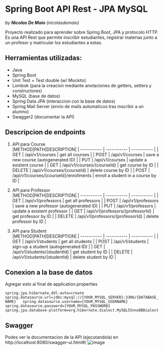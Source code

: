 # Spring Boot API Rest - JPA MySQL

*by **Nicolas De Maio** (nicolasdemaio)*  

Proyecto realizado para aprender sobre Spring Boot, JPA y protocolo HTTP.
Es una API Rest que permite inscribir estudiantes, registrar materias junto a un profesor y matricular los estudiantes a estas.

## Herramientas utilizadas:
- Java
- Spring Boot
- Unit Test + Test double (w/ Mockito)
- Lombok (para la creacion mediante anotaciones de getters, setters y constructores)
- MySQL (base de datos)
- Spring Data JPA (interaccion con la base de datos)
- Spring Mail Server (envio de mails automaticos tras inscribir a un alumno)
- Swagger2 (documentar la API)

## Descripcion de endpoints
1. API para Course  
|METHOD|PATH|DESCRIPTION|
| ----------- | ----------- | ----------- |
|    GET    |    /api/v1/courses    |    get all courses    |
|    POST    |    /api/v1/courses    |    save a new course (autogenerated ID)    |
|    PUT    |    /api/v1/courses    |    update a existent course    |
|    GET    |    /api/v1/courses/{courseId}    |    get course by ID    |
|    DELETE    |    /api/v1/courses/{courseId}    |    delete course by ID    |
|    POST    |    /api/v1/courses/{courseId}/enrollments    |    enroll a student in a course by ID    |

2. API para Professor  
|METHOD|PATH|DESCRIPTION|
| ----------- | ----------- | ----------- |
|    GET    |    /api/v1/professors    |    get all professors    |
|    POST    |    /api/v1/professors    |    save a new professor (autogenerated ID)    |
|    PUT    |    /api/v1/professors    |    update a existent professor    |
|    GET    |    /api/v1/professors/{professorId}    |    get professor by ID    |
|    DELETE    |    /api/v1/professors/{professorId}    |    delete professor by ID    |

3. API para Student  
|METHOD|PATH|DESCRIPTION|
| ----------- | ----------- | ----------- |
|    GET    |    /api/v1/students    |    get all students    |
|    POST    |    /api/v1/students    |    sign-up a student (autogenerated ID)    |
|    GET    |    /api/v1/students/{studentId}    |    get student by ID    |
|    DELETE    |    /api/v1/students/{studentId}    |    delete student by ID    |

## Conexion a la base de datos
Agregar esto al final de application.properties

`spring.jpa.hibernate.ddl-auto=create  
spring.datasource.url=jdbc:mysql://{YOUR_MYSQL_SERVER}:3306/{DATABASE_NAME}  
spring.datasource.username={YOUR_MYSQL_USERNAME}  
spring.datasource.password={YOUR_MYSQL_PASSWORD}  
spring.jpa.database-platform=org.hibernate.dialect.MySQL5InnoDBDialect`  

## Swagger
Podes ver la documentacion de la API (ejecutandola) en http://localhost:8080/swagger-ui.html#/
![image](https://user-images.githubusercontent.com/71046657/113358408-1ffd6680-931c-11eb-904f-77bcb112c5f0.png)


